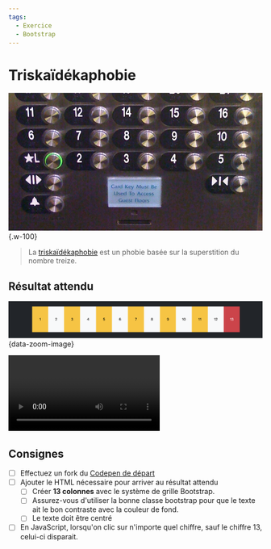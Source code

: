 ```yaml
---
tags:
  - Exercice
  - Bootstrap
---
```


# Triskaïdékaphobie

![](./elevator.jpg){.w-100}

> La [triskaïdékaphobie](https://fr.wikipedia.org/wiki/Triska%C3%AFd%C3%A9kaphobie) est un phobie basée sur la superstition du nombre treize.

## Résultat attendu

![](./resultat.png){data-zoom-image}

![type:video](./video.mp4)

## Consignes

- [ ] Effectuez un fork du [Codepen de départ](https://codepen.io/tim-momo/pen/Byjyqbg)
- [ ] Ajouter le HTML nécessaire pour arriver au résultat attendu
  - [ ] Créer **13 colonnes** avec le système de grille Bootstrap.
  - [ ] Assurez-vous d'utiliser la bonne classe bootstrap pour que le texte ait le bon contraste avec la couleur de fond.
  - [ ] Le texte doit être centré
- [ ] En JavaScript, lorsqu'on clic sur n'importe quel chiffre, sauf le chiffre 13, celui-ci disparait.
